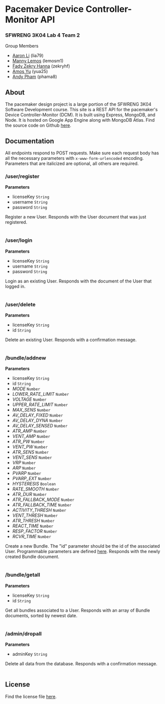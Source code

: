 # Pacemaker Device Controller-Monitor API

### SFWRENG 3K04 Lab 4 Team 2

Group Members
- [Aaron Li](https://github.com/aaronhsli) (lia79)
- [Manny Lemos](https://github.com/MannyLemos) (lemosm1)
- [Fady Zekry Hanna](https://github.com/fzhanna) (zekryhf)
- [Amos Yu](https://github.com/amosyu2000) (yua25)
- [Andy Pham](https://github.com/aonday) (phama8)

## About

The pacemaker design project is a large portion of the SFWRENG 3K04 Software Development course. This site is a REST API for the pacemaker's Device Controller-Monitor (DCM). It is built using Express, MongoDB, and Node. It is hosted on Google App Engine along with MongoDB Atlas. Find the source code on Github [here](https://github.com/amosyu2000/pacemaker-api).

## Documentation

All endpoints respond to POST requests. Make sure each request body has all the necessary parameters with `x-www-form-urlencoded` encoding. Parameters that are italicized are optional, all others are required.

### /user/register

**Parameters**
- licenseKey `String`
- username `String`
- password `String`

Register a new User. Responds with the User document that was just registered.
<br></br>

### /user/login

**Parameters**
- licenseKey `String`
- username `String`
- password `String`

Login as an existing User. Responds with the document of the User that logged in.
<br></br>

### /user/delete

**Parameters**
- licenseKey `String`
- id `String`

Delete an existing User. Responds with a confirmation message.
<br></br>

### /bundle/addnew

**Parameters**
- licenseKey `String`
- id `String`
- *MODE* `Number`
- *LOWER_RATE_LIMIT* `Number`
- *VOLTAGE* `Number`
- *UPPER_RATE_LIMIT* `Number`
- *MAX_SENS* `Number`
- *AV_DELAY_FIXED* `Number`
- *AV_DELAY_DYNA* `Number`
- *AV_DELAY_SENSED* `Number`
- *ATR_AMP* `Number`
- *VENT_AMP* `Number`
- *ATR_PW* `Number`
- *VENT_PW* `Number`
- *ATR_SENS* `Number`
- *VENT_SENS* `Number`
- *VRP* `Number`
- *ARP* `Number`
- *PVARP* `Number`
- *PVARP_EXT* `Number`
- *HYSTERESIS* `Boolean`
- *RATE_SMOOTH* `Number`
- *ATR_DUR* `Number`
- *ATR_FALLBACK_MODE* `Number`
- *ATR_FALLBACK_TIME* `Number`
- *ACTIVITY_THRESH* `Number`
- *VENT_THRESH* `Number`
- *ATR_THRESH* `Number`
- *REACT_TIME* `Number`
- *RESP_FACTOR* `Number`
- *RCVR_TIME* `Number`

Create a new Bundle. The "id" parameter should be the id of the associated User. Programmable parameters are defined [here](https://github.com/amosyu2000/pacemaker-api/blob/main/models/bundle.js). Responds with the newly created Bundle document.
<br></br>

### /bundle/getall

**Parameters**
- licenseKey `String`
- id `String`

Get all bundles associated to a User. Responds with an array of Bundle documents, sorted by newest date.
<br></br>

### /admin/dropall

**Parameters**
- adminKey `String`

Delete all data from the database. Responds with a confirmation message.
<br></br>

## License

Find the license file [here](https://github.com/amosyu2000/pacemaker-api/blob/main/LICENSE).